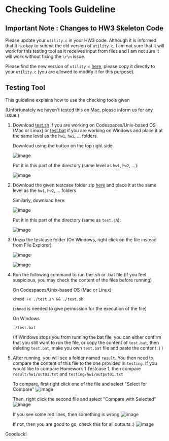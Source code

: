 # Checking Tools Guideline

## Important Note : Changes to HW3 Skeleton Code

Please update your `utility.c` in your HW3 code. Although it is informed that it is okay to submit the old version of `utility.c`, I am not sure that it will work for this testing tool as it receives input from files and I am not sure it will work without fixing the `\r\n` issue.

Please find the new version of `utility.c` [here](./../hw03-top-down-platformer/utility.c), please copy it directly to your `utility.c` (you are allowed to modify it for this purpose).

## Testing Tool

This guideline explains how to use the checking tools given

(Unfortunately we haven't tested this on Mac, please inform us for any issue.)

1. Download [test.sh](./test.sh) if you are working on Codespaces/Unix-based OS (Mac or Linux) or [test.bat](./test.bat) if you are working on Windows and place it at the same level as the `hw1`, `hw2`, ... folders.

   Download using the button on the top right side

   ![image](https://github.com/user-attachments/assets/22b27244-0a18-480a-9149-61844e7721d0)

   Put it in this part of the directory (same level as `hw1`, `hw2`, ...):

   ![image](https://github.com/user-attachments/assets/76707f5b-9ddb-40b6-a701-717aff221982)


2. Download the given testcase folder zip [here](./testing.zip) and place it at the same level as the `hw1`, `hw2`, ... folders

    Similarly, download here:

    ![image](https://github.com/user-attachments/assets/32fb562d-9e8a-4d1e-aba9-356e2d073b22)

    Put it in this part of the directory (same as `test.sh`):

    ![image](https://github.com/user-attachments/assets/00de3311-247d-4907-8b04-52bd415fd632)


3. Unzip the testcase folder (On Windows, right click on the file instead from File Explorer)

    ![image](https://github.com/user-attachments/assets/4f2bae14-0155-468a-ace3-c389dc478e84)

    ![image](https://github.com/user-attachments/assets/00f732c4-06d2-4625-954d-517b8954ea0f)
   

4. Run the following command to run the .sh or .bat file (if you feel suspicious, you may check the content of the files before running)

     On Codespaces/Unix-based OS (Mac or Linux)
     ```
     chmod +x ./test.sh && ./test.sh
     ```
     (`chmod` is needed to give permission for the execution of the file)
     
     On Windows
     ```
     ./test.bat
     ```
     (If Windows stops you from running the bat file, you can either confirm that you still want to run the file, or copy the content of `test.bat`, then deleting `test.bat`, make you own `test.bat` file and paste the content :) )


5. After running, you will see a folder named `result`. You then need to compare the content of this file to the one provided in `testing`. If you would like to compare Homework 1 Testcase 1, then compare `result/hw1/out01.txt` and `testing/hw1/output01.txt`

   To compare, first right click one of the file and select "Select for Compare"
   ![image](https://github.com/user-attachments/assets/85e78ec5-7dc4-4d6d-9883-c2b8106c38ba)


   Then, right click the second file and select "Compare with Selected"
   ![image](https://github.com/user-attachments/assets/407cbaa6-b549-4afd-a612-d664fd630aee)

   If you see some red lines, then something is wrong
   ![image](https://github.com/user-attachments/assets/0c53f492-37fa-4a11-95a7-d4a891ef50e0)

   If not, then you are good to go; check this for all outputs :)
   ![image](https://github.com/user-attachments/assets/9ac0f8bd-4631-4c7a-affe-d7dd86a6f4c6)


Goodluck!
